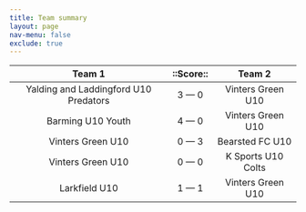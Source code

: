 ```yaml
---
title: Team summary
layout: page
nav-menu: false
exclude: true
---
```




|                Team 1                 |  ::Score::  |       Team 2       |
|:-------------------------------------:|:-----------:|:------------------:|
| Yalding and Laddingford U10 Predators | 3 &mdash; 0 | Vinters Green U10  |
|           Barming U10 Youth           | 4 &mdash; 0 | Vinters Green U10  |
|           Vinters Green U10           | 0 &mdash; 3 |  Bearsted FC U10   |
|           Vinters Green U10           | 0 &mdash; 0 | K Sports U10 Colts |
|             Larkfield U10             | 1 &mdash; 1 | Vinters Green U10  |

 <br /><br /><br />